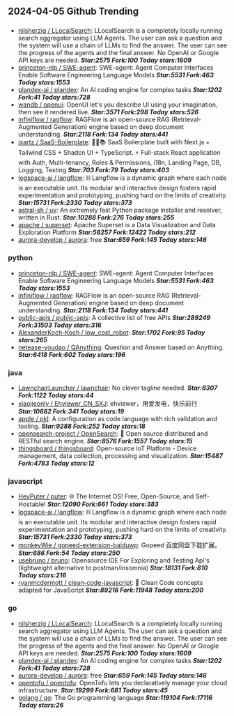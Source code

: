 ## 2024-04-05 Github Trending

### 
* [nilsherzig / LLocalSearch](https://github.com/nilsherzig/LLocalSearch): LLocalSearch is a completely locally running search aggregator using LLM Agents. The user can ask a question and the system will use a chain of LLMs to find the answer. The user can see the progress of the agents and the final answer. No OpenAI or Google API keys are needed. ***Star:2575 Fork:100 Today stars:1609***
* [princeton-nlp / SWE-agent](https://github.com/princeton-nlp/SWE-agent): SWE-agent: Agent Computer Interfaces Enable Software Engineering Language Models ***Star:5531 Fork:463 Today stars:1553***
* [plandex-ai / plandex](https://github.com/plandex-ai/plandex): An AI coding engine for complex tasks ***Star:1202 Fork:41 Today stars:728***
* [wandb / openui](https://github.com/wandb/openui): OpenUI let's you describe UI using your imagination, then see it rendered live. ***Star:3571 Fork:298 Today stars:526***
* [infiniflow / ragflow](https://github.com/infiniflow/ragflow): RAGFlow is an open-source RAG (Retrieval-Augmented Generation) engine based on deep document understanding. ***Star:2118 Fork:134 Today stars:441***
* [ixartz / SaaS-Boilerplate](https://github.com/ixartz/SaaS-Boilerplate): 🚀🎉📚 SaaS Boilerplate built with Next.js + Tailwind CSS + Shadcn UI + TypeScript. ⚡️ Full-stack React application with Auth, Multi-tenancy, Roles & Permissions, i18n, Landing Page, DB, Logging, Testing ***Star:703 Fork:79 Today stars:403***
* [logspace-ai / langflow](https://github.com/logspace-ai/langflow): ⛓️ Langflow is a dynamic graph where each node is an executable unit. Its modular and interactive design fosters rapid experimentation and prototyping, pushing hard on the limits of creativity. ***Star:15731 Fork:2330 Today stars:373***
* [astral-sh / uv](https://github.com/astral-sh/uv): An extremely fast Python package installer and resolver, written in Rust. ***Star:10288 Fork:276 Today stars:255***
* [apache / superset](https://github.com/apache/superset): Apache Superset is a Data Visualization and Data Exploration Platform ***Star:58257 Fork:12422 Today stars:212***
* [aurora-develop / aurora](https://github.com/aurora-develop/aurora): free ***Star:659 Fork:145 Today stars:146***

### python
* [princeton-nlp / SWE-agent](https://github.com/princeton-nlp/SWE-agent): SWE-agent: Agent Computer Interfaces Enable Software Engineering Language Models ***Star:5531 Fork:463 Today stars:1553***
* [infiniflow / ragflow](https://github.com/infiniflow/ragflow): RAGFlow is an open-source RAG (Retrieval-Augmented Generation) engine based on deep document understanding. ***Star:2118 Fork:134 Today stars:441***
* [public-apis / public-apis](https://github.com/public-apis/public-apis): A collective list of free APIs ***Star:289249 Fork:31503 Today stars:316***
* [AlexanderKoch-Koch / low_cost_robot](https://github.com/AlexanderKoch-Koch/low_cost_robot):  ***Star:1702 Fork:95 Today stars:265***
* [netease-youdao / QAnything](https://github.com/netease-youdao/QAnything): Question and Answer based on Anything. ***Star:6418 Fork:602 Today stars:196***

### java
* [LawnchairLauncher / lawnchair](https://github.com/LawnchairLauncher/lawnchair): No clever tagline needed. ***Star:8307 Fork:1122 Today stars:44***
* [xiaojieonly / Ehviewer_CN_SXJ](https://github.com/xiaojieonly/Ehviewer_CN_SXJ): ehviewer，用爱发电，快乐前行 ***Star:10682 Fork:341 Today stars:19***
* [apple / pkl](https://github.com/apple/pkl): A configuration as code language with rich validation and tooling. ***Star:9288 Fork:252 Today stars:18***
* [opensearch-project / OpenSearch](https://github.com/opensearch-project/OpenSearch): 🔎 Open source distributed and RESTful search engine. ***Star:8576 Fork:1557 Today stars:15***
* [thingsboard / thingsboard](https://github.com/thingsboard/thingsboard): Open-source IoT Platform - Device management, data collection, processing and visualization. ***Star:15487 Fork:4783 Today stars:12***

### javascript
* [HeyPuter / puter](https://github.com/HeyPuter/puter): 🌐 The Internet OS! Free, Open-Source, and Self-Hostable! ***Star:12090 Fork:661 Today stars:383***
* [logspace-ai / langflow](https://github.com/logspace-ai/langflow): ⛓️ Langflow is a dynamic graph where each node is an executable unit. Its modular and interactive design fosters rapid experimentation and prototyping, pushing hard on the limits of creativity. ***Star:15731 Fork:2330 Today stars:373***
* [monkeyWie / gopeed-extension-baiduwp](https://github.com/monkeyWie/gopeed-extension-baiduwp): Gopeed 百度网盘下载扩展。 ***Star:686 Fork:54 Today stars:250***
* [usebruno / bruno](https://github.com/usebruno/bruno): Opensource IDE For Exploring and Testing Api's (lightweight alternative to postman/insomnia) ***Star:18131 Fork:810 Today stars:216***
* [ryanmcdermott / clean-code-javascript](https://github.com/ryanmcdermott/clean-code-javascript): 🛁 Clean Code concepts adapted for JavaScript ***Star:89216 Fork:11948 Today stars:200***

### go
* [nilsherzig / LLocalSearch](https://github.com/nilsherzig/LLocalSearch): LLocalSearch is a completely locally running search aggregator using LLM Agents. The user can ask a question and the system will use a chain of LLMs to find the answer. The user can see the progress of the agents and the final answer. No OpenAI or Google API keys are needed. ***Star:2575 Fork:100 Today stars:1609***
* [plandex-ai / plandex](https://github.com/plandex-ai/plandex): An AI coding engine for complex tasks ***Star:1202 Fork:41 Today stars:728***
* [aurora-develop / aurora](https://github.com/aurora-develop/aurora): free ***Star:659 Fork:145 Today stars:146***
* [opentofu / opentofu](https://github.com/opentofu/opentofu): OpenTofu lets you declaratively manage your cloud infrastructure. ***Star:19299 Fork:681 Today stars:45***
* [golang / go](https://github.com/golang/go): The Go programming language ***Star:119104 Fork:17116 Today stars:26***
